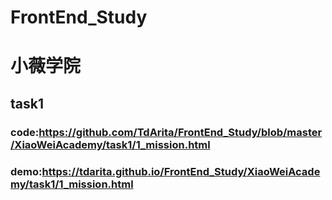 # FrontEnd_Study

# 小薇学院
##  task1
###   code:https://github.com/TdArita/FrontEnd_Study/blob/master/XiaoWeiAcademy/task1/1_mission.html
###   demo:https://tdarita.github.io/FrontEnd_Study/XiaoWeiAcademy/task1/1_mission.html